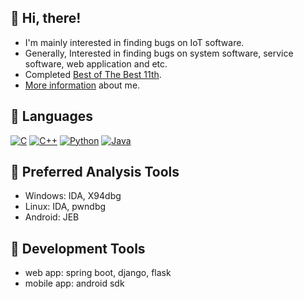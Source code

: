 :trident: Hi, there!
---
- I'm mainly interested in finding bugs on IoT software.
- Generally, Interested in finding bugs on system software, service software, web application and etc.
- Completed [Best of The Best 11th](https://www.kitribob.kr/).
- [More information](https://url.kr/rcyi31) about me.

<!--![Anurag's GitHub stats](https://github-readme-stats.vercel.app/api?username=zeroone-kr&theme=dark&show_icons=true)-->

:trident: Languages
---
[![C](https://img.shields.io/badge/C-A8B9CC?style=flat&logo=C&logoColor=white)](#)
[![C++](https://img.shields.io/badge/C++-00599C?style=flat&logo=C%2B%2B&logoColor=white)](#)
[![Python](https://img.shields.io/badge/Python-3776AB?style=flat&logo=Python&logoColor=white)](#)
[![Java](https://img.shields.io/badge/Java-437291?style=flat&logo=OpenJDK&logoColor=white)](#)

:trident: Preferred Analysis Tools
---
- Windows: IDA, X94dbg
- Linux: IDA, pwndbg
- Android: JEB

:trident: Development Tools
---
- web app: spring boot, django, flask
- mobile app: android sdk

<!-- https://simpleicons.org/-->
